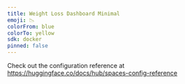 ```yaml
---
title: Weight Loss Dashboard Minimal
emoji: 📉
colorFrom: blue
colorTo: yellow
sdk: docker
pinned: false
---
```


Check out the configuration reference at https://huggingface.co/docs/hub/spaces-config-reference